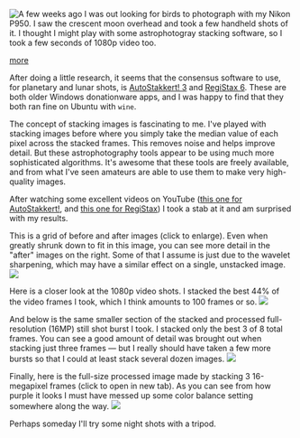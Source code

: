 
<!-- Copyright 2021 Phil Thompson. All Rights Reserved.  As noted in the License section of this repository's readme.md file, this file and its corresponding public HTML file, and all other articles and article files, are distributed under traditional copyright.  The repository source code and other non-article files are distributed under the MIT license. -->

[//]: # (gen-title: Moon Photo Stacking)

[//]: # (gen-title-url: Moon-Photo-Stacking)

[//]: # (gen-keywords: astrophotography, astronomy, stacking, nikon p950, autostakkert, registax, wavelet)

[//]: # (gen-description: Discussion on a first attempt at playing with astrophotography image processing software)

[//]: # (gen-meta-end)

<a href="${THIS_ARTICLE}"><img style="float: left" class="width-resp-50-100" src="${SITE_ROOT_REL}/img/20210504.jpg"/></a> A few weeks ago I was out looking for birds to photograph with my Nikon P950.  I saw the crescent moon overhead and took a few handheld shots of it.  I thought I might play with some astrophotogray stacking software, so I took a few seconds of 1080p video too.

[more](more://)

After doing a little research, it seems that the consensus software to use, for planetary and lunar shots, is <a target="_blank" href="https://www.autostakkert.com/">AutoStakkert! 3</a> and <a target="_blank" href="https://www.astronomie.be/registax/">RegiStax 6</a>.  These are both older Windows donationware apps, and I was happy to find that they both ran fine on Ubuntu with `wine`.

The concept of stacking images is fascinating to me.  I've played with stacking images before where you simply take the median value of each pixel across the stacked frames.  This removes noise and helps improve detail.  But these astrophotography tools appear to be using much more sophisticated algorithms.  It's awesome that these tools are freely available, and from what I've seen amateurs are able to use them to make very high-quality images.

After watching some excellent videos on YouTube (<a target="_blank" href="https://www.youtube.com/watch?v=Ci_aMmO4DBA">this one for AutoStakkert!</a>, and <a target="_blank" href="https://www.youtube.com/watch?v=TsdoIRIFEe0">this one for RegiStax</a>) I took a stab at it and am surprised with my results.

This is a grid of before and after images (click to enlarge).  Even when greatly shrunk down to fit in this image, you can see more detail in the "after" images on the right.  Some of that I assume is just due to the wavelet sharpening, which may have a similar effect on a single, unstacked image.
<a target="_blank" href="https://philthompson.me/s/img/2021/moon-2021-04-17-grid.jpg"><img class="width-100 center-block" src="https://philthompson.me/s/img/2021/moon-2021-04-17-grid.jpg"/></a>

Here is a closer look at the 1080p video shots.  I stacked the best 44% of the video frames I took, which I think amounts to 100 frames or so.
<a target="_blank" href="https://philthompson.me/s/img/2021/moon-2021-04-17-cropped-video.jpg"><img class="width-100 center-block" src="https://philthompson.me/s/img/2021/moon-2021-04-17-cropped-video.jpg"/></a>

And below is the same smaller section of the stacked and processed full-resolution (16MP) still shot burst I took.  I stacked only the best 3 of 8 total frames.  You can see a good amount of detail was brought out when stacking just three frames &mdash; but I really should have taken a few more bursts so that I could at least stack several dozen images.
<a target="_blank" href="https://philthompson.me/s/img/2021/moon-2021-04-17-cropped-burst.jpg"><img class="width-100 center-block" src="https://philthompson.me/s/img/2021/moon-2021-04-17-cropped-burst.jpg"/></a>

Finally, here is the full-size processed image made by stacking 3 16-megapixel frames (click to open in new tab).  As you can see from how purple it looks I must have messed up some color balance setting somewhere along the way.
<a target="_blank" href="https://philthompson.me/s/img/2021/moon-2021-04-17.jpg"><img class="width-100 center-block" src="https://philthompson.me/s/img/2021/moon-2021-04-17.jpg"/></a>

Perhaps someday I'll try some night shots with a tripod.

